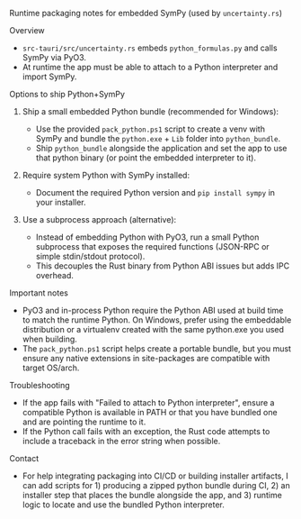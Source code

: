 Runtime packaging notes for embedded SymPy (used by `uncertainty.rs`)

Overview
- `src-tauri/src/uncertainty.rs` embeds `python_formulas.py` and calls SymPy via PyO3.
- At runtime the app must be able to attach to a Python interpreter and import SymPy.

Options to ship Python+SymPy
1) Ship a small embedded Python bundle (recommended for Windows):
   - Use the provided `pack_python.ps1` script to create a venv with SymPy and bundle
     the `python.exe` + `Lib` folder into `python_bundle`.
   - Ship `python_bundle` alongside the application and set the app to use that
     python binary (or point the embedded interpreter to it).

2) Require system Python with SymPy installed:
   - Document the required Python version and `pip install sympy` in your installer.

3) Use a subprocess approach (alternative):
   - Instead of embedding Python with PyO3, run a small Python subprocess that
     exposes the required functions (JSON-RPC or simple stdin/stdout protocol).
   - This decouples the Rust binary from Python ABI issues but adds IPC overhead.

Important notes
- PyO3 and in-process Python require the Python ABI used at build time to match
  the runtime Python. On Windows, prefer using the embeddable distribution or a
  virtualenv created with the same python.exe you used when building.
- The `pack_python.ps1` script helps create a portable bundle, but you must ensure
  any native extensions in site-packages are compatible with target OS/arch.

Troubleshooting
- If the app fails with "Failed to attach to Python interpreter", ensure a
  compatible Python is available in PATH or that you have bundled one and are
  pointing the runtime to it.
- If the Python call fails with an exception, the Rust code attempts to include
  a traceback in the error string when possible.

Contact
- For help integrating packaging into CI/CD or building installer artifacts,
  I can add scripts for 1) producing a zipped python bundle during CI, 2) an
  installer step that places the bundle alongside the app, and 3) runtime logic
  to locate and use the bundled Python interpreter.
